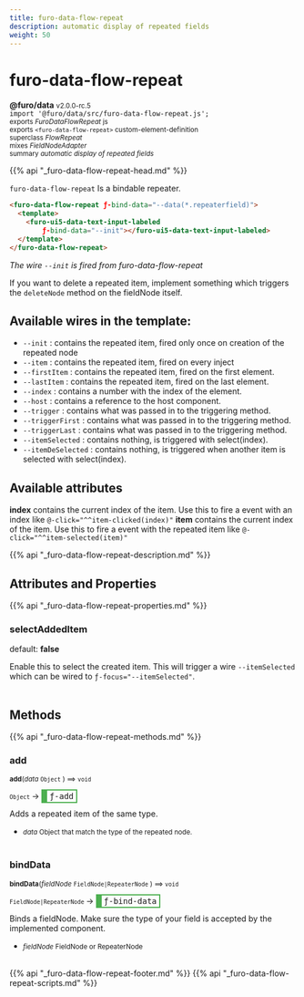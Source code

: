 ```yaml
---
title: furo-data-flow-repeat
description: automatic display of repeated fields
weight: 50
---
```


# furo-data-flow-repeat
**@furo/data** <small>v2.0.0-rc.5</small>
<br>`import '@furo/data/src/furo-data-flow-repeat.js';`<small>
<br>exports *FuroDataFlowRepeat* js
<br>exports `<furo-data-flow-repeat>` custom-element-definition
<br>superclass *FlowRepeat*
<br> mixes *FieldNodeAdapter*</small>
<br><small>summary *automatic display of repeated fields*</small>

{{% api "_furo-data-flow-repeat-head.md" %}}

`furo-data-flow-repeat` Is a bindable repeater.


 ```html
 <furo-data-flow-repeat ƒ-bind-data="--data(*.repeaterfield)">
   <template>
     <furo-ui5-data-text-input-labeled
         ƒ-bind-data="--init"></furo-ui5-data-text-input-labeled>
   </template>
 </furo-data-flow-repeat>
 ```
 *The wire `--init` is fired from furo-data-flow-repeat*

 If you want to delete a repeated item, implement something which triggers the `deleteNode` method on the fieldNode itself.

 ## Available wires in the template:

-  `--init` : contains the repeated item, fired only once on creation of the repeated node
-  `--item` : contains the repeated item, fired on every inject
-  `--firstItem` : contains the repeated item, fired on the first element.
-  `--lastItem` : contains the repeated item, fired on the last element.
-  `--index` : contains a number with the index of the element.
-  `--host` : contains a reference to the host component.
-  `--trigger` : contains what was passed in to the triggering method.
-  `--triggerFirst` : contains what was passed in to the triggering method.
-  `--triggerLast` : contains what was passed in to the triggering method.
-  `--itemSelected` : contains nothing, is triggered with select(index).
-  `--itemDeSelected` : contains nothing, is triggered when another item is selected with select(index).

## Available attributes
**index** contains the current index of the item. Use this to fire a event with an index like `@-click="^^item-clicked(index)"`
**item** contains the current index of the item. Use this to fire a event with the repeated item like `@-click="^^item-selected(item)"`

{{% api "_furo-data-flow-repeat-description.md" %}}


## Attributes and Properties
{{% api "_furo-data-flow-repeat-properties.md" %}}





### **selectAddedItem**
default: **false**</small>

Enable this to select the created item. This will trigger a wire `--itemSelected` which can be wired to
`ƒ-focus="--itemSelected"`.
<br><br>




















## Methods
{{% api "_furo-data-flow-repeat-methods.md" %}}



### **add**
<small>**add**(*data* `Object` ) ⟹ `void`</small>

<small>`Object` </small> →
<span  style="border-width:2px 2px 2px 10px; border-style: solid;border-color:  rgb(76, 175, 80);font-family:monospace; padding:2px 4px;">ƒ-add</span>

Adds a repeated item of the same type.

- <small>*data* Object that match the type of the repeated node.</small>
<br><br>





### **bindData**
<small>**bindData**(*fieldNode* `FieldNode|RepeaterNode` ) ⟹ `void`</small>

<small>`FieldNode|RepeaterNode` </small> →
<span  style="border-width:2px 2px 2px 10px; border-style: solid;border-color:  rgb(76, 175, 80);font-family:monospace; padding:2px 4px;">ƒ-bind-data</span>

Binds a fieldNode. Make sure the type of your field is accepted by the implemented component.

- <small>*fieldNode* FieldNode or RepeaterNode</small>
<br><br>



















{{% api "_furo-data-flow-repeat-footer.md" %}}
{{% api "_furo-data-flow-repeat-scripts.md" %}}
